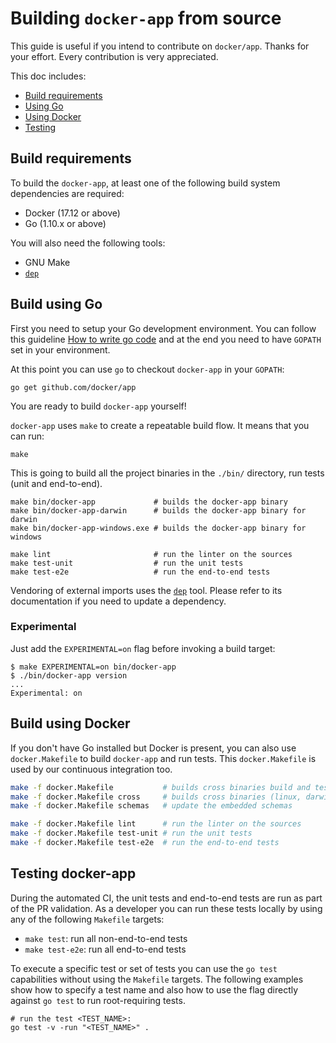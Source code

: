 # Building `docker-app` from source

This guide is useful if you intend to contribute on `docker/app`. Thanks for your
effort. Every contribution is very appreciated.

This doc includes:
* [Build requirements](#build-requirements)
* [Using Go](#build-using-go)
* [Using Docker](#build-using-docker)
* [Testing](#testing-docker-app)

## Build requirements

To build the `docker-app`, at least one of the following build system
dependencies are required:

* Docker (17.12 or above)
* Go (1.10.x or above)

You will also need the following tools:

* GNU Make
* [`dep`](https://github.com/golang/dep)

## Build using Go

First you need to setup your Go development environment. You can follow this
guideline [How to write go code](https://golang.org/doc/code.html) and at the
end you need to have `GOPATH` set in your environment.

At this point you can use `go` to checkout `docker-app` in your `GOPATH`:

```console
go get github.com/docker/app
```

You are ready to build `docker-app` yourself!

`docker-app` uses `make` to create a repeatable build flow. It means that you
can run:

```console
make
```

This is going to build all the project binaries in the `./bin/`
directory, run tests (unit and end-to-end).

```console
make bin/docker-app             # builds the docker-app binary
make bin/docker-app-darwin      # builds the docker-app binary for darwin
make bin/docker-app-windows.exe # builds the docker-app binary for windows

make lint                       # run the linter on the sources
make test-unit                  # run the unit tests
make test-e2e                   # run the end-to-end tests
```

Vendoring of external imports uses the [`dep`](https://github.com/golang/dep) tool.
Please refer to its documentation if you need to update a dependency.

### Experimental

Just add the `EXPERIMENTAL=on` flag before invoking a build target:
```console
$ make EXPERIMENTAL=on bin/docker-app
$ ./bin/docker-app version
...
Experimental: on
```

## Build using Docker

If you don't have Go installed but Docker is present, you can also use
`docker.Makefile` to build `docker-app` and run tests. This
`docker.Makefile` is used by our continuous integration too.

```sh
make -f docker.Makefile           # builds cross binaries build and tests
make -f docker.Makefile cross     # builds cross binaries (linux, darwin, windows)
make -f docker.Makefile schemas   # update the embedded schemas

make -f docker.Makefile lint      # run the linter on the sources
make -f docker.Makefile test-unit # run the unit tests
make -f docker.Makefile test-e2e  # run the end-to-end tests
```

## Testing docker-app

During the automated CI, the unit tests and end-to-end tests are run as
part of the PR validation. As a developer you can run these tests
locally by using any of the following `Makefile` targets:

- `make test`: run all non-end-to-end tests
- `make test-e2e`: run all end-to-end tests

To execute a specific test or set of tests you can use the `go test`
capabilities without using the `Makefile` targets. The following
examples show how to specify a test name and also how to use the flag
directly against `go test` to run root-requiring tests.

```console
# run the test <TEST_NAME>:
go test -v -run "<TEST_NAME>" .
```
